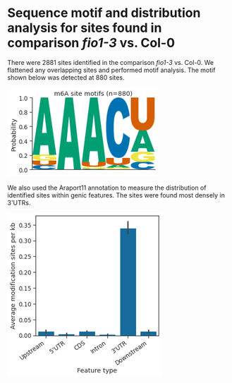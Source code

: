 # Sequence motif and distribution analysis for sites found in comparison *fio1-3* vs. Col-0



There were 2881 sites identified in the comparison *fio1-3* vs. Col-0. We flattened any overlapping sites and performed motif analysis. The motif shown below was detected at 880 sites.




    
![png](fio1_vs_col0_yanocomp_logos.py_files/fio1_vs_col0_yanocomp_logos.py_3_1.png)
    



We also used the Araport11 annotation to measure the distribution of identified sites within genic features. The sites were found most densely in 3'UTRs.



    
![png](fio1_vs_col0_yanocomp_logos.py_files/fio1_vs_col0_yanocomp_logos.py_4_1.png)
    

